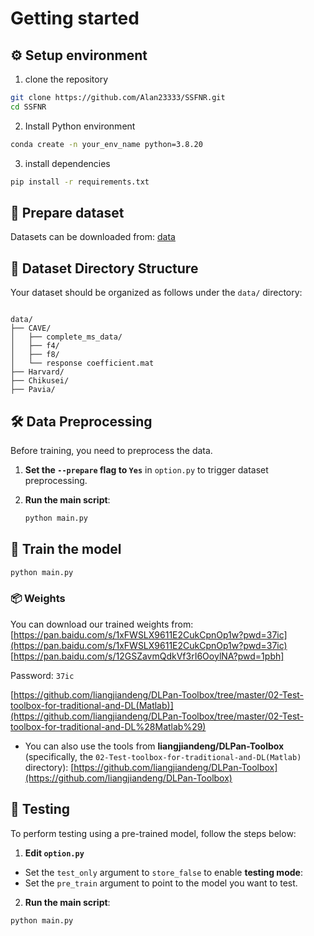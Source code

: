 # Getting started

## ⚙️ Setup environment

1. clone the repository

```bash
git clone https://github.com/Alan23333/SSFNR.git
cd SSFNR
```

2. Install Python environment

```bash
conda create -n your_env_name python=3.8.20
```

3. install dependencies

```bash
pip install -r requirements.txt
```

## 🧠 Prepare dataset

Datasets can be downloaded from: [data](https://pan.baidu.com/s/12GSZavmQdkVf3rI6OoylNA?pwd=1pbh)


## 🧱 Dataset Directory Structure

Your dataset should be organized as follows under the `data/` directory:

```

data/
├── CAVE/
│   ├── complete_ms_data/
│   ├── f4/
│   ├── f8/
│   └── response coefficient.mat
├── Harvard/
├── Chikusei/
├── Pavia/

```

## 🛠️ Data Preprocessing

Before training, you need to preprocess the data.

1. **Set the `--prepare` flag to `Yes`** in `option.py` to trigger dataset preprocessing.

2. **Run the main script**:
   ```bash
   python main.py


## 🚀 Train the model

```bash
python main.py
```


### 📦 Weights

You can download our trained weights from:
[https://pan.baidu.com/s/1xFWSLX9611E2CukCpnOp1w?pwd=37ic](https://pan.baidu.com/s/1xFWSLX9611E2CukCpnOp1w?pwd=37ic)
[https://pan.baidu.com/s/12GSZavmQdkVf3rI6OoylNA?pwd=1pbh]

Password: `37ic`


  [https://github.com/liangjiandeng/DLPan-Toolbox/tree/master/02-Test-toolbox-for-traditional-and-DL(Matlab)](https://github.com/liangjiandeng/DLPan-Toolbox/tree/master/02-Test-toolbox-for-traditional-and-DL%28Matlab%29)
* You can also use the tools from **liangjiandeng/DLPan-Toolbox** (specifically, the `02-Test-toolbox-for-traditional-and-DL(Matlab)` directory):
  [https://github.com/liangjiandeng/DLPan-Toolbox](https://github.com/liangjiandeng/DLPan-Toolbox)



## 🧪 Testing

To perform testing using a pre-trained model, follow the steps below:

1. **Edit `option.py`**

- Set the `test_only` argument to `store_false` to enable **testing mode**:
- Set the `pre_train` argument to point to the model you want to test.

2. **Run the main script**:

```bash
python main.py
```



